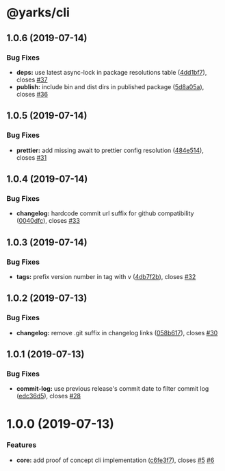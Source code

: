 # @yarks/cli

## 1.0.6 (2019-07-14)

### Bug Fixes

- **deps:** use latest async-lock in package resolutions table
  ([4dd1bf7](https://github.com/meatwallace/yarks/commit/4dd1bf7)), closes
  [#37](https://github.com/meatwallace/yarks/issues/37)
- **publish:** include bin and dist dirs in published package
  ([5d8a05a](https://github.com/meatwallace/yarks/commit/5d8a05a)), closes
  [#36](https://github.com/meatwallace/yarks/issues/36)

## 1.0.5 (2019-07-14)

### Bug Fixes

- **prettier:** add missing await to prettier config resolution
  ([484e514](https://github.com/meatwallace/yarks/commit/484e514)), closes
  [#31](https://github.com/meatwallace/yarks/issues/31)

## 1.0.4 (2019-07-14)

### Bug Fixes

- **changelog:** hardcode commit url suffix for github compatibility
  ([0040dfc](https://github.com/meatwallace/yarks/commit/0040dfc)), closes
  [#33](https://github.com/meatwallace/yarks/issues/33)

## 1.0.3 (2019-07-14)

### Bug Fixes

- **tags:** prefix version number in tag with v
  ([4db7f2b](https://github.com/meatwallace/yarks/commit/4db7f2b)), closes
  [#32](https://github.com/meatwallace/yarks/issues/32)

## 1.0.2 (2019-07-13)

### Bug Fixes

- **changelog:** remove .git suffix in changelog links
  ([058b617](https://github.com/meatwallace/yarks/commit/058b617)), closes
  [#30](https://github.com/meatwallace/yarks/issues/30)

## 1.0.1 (2019-07-13)

### Bug Fixes

- **commit-log:** use previous release's commit date to filter commit log
  ([edc36d5](https://github.com/meatwallace/yarks/commit/edc36d5)), closes
  [#28](https://github.com/meatwallace/yarks/issues/28)

# 1.0.0 (2019-07-13)

### Features

- **core:** add proof of concept cli implementation
  ([c6fe3f7](https://github.com/meatwallace/yarks/commit/c6fe3f7)), closes
  [#5](https://github.com/meatwallace/yarks/issues/5)
  [#6](https://github.com/meatwallace/yarks/issues/6)
